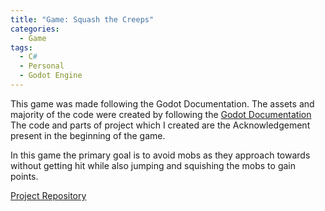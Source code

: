 ```yaml
---
title: "Game: Squash the Creeps"
categories:
  - Game
tags:
  - C#
  - Personal
  - Godot Engine
---
```


This game was made following the Godot Documentation. The assets and majority of the code were created by following the [Godot Documentation][tutorial] The code and parts of project which I created are the Acknowledgement present in the beginning of the game.   
  
In this game the primary goal is to avoid mobs as they approach towards without getting hit while also jumping and squishing the mobs to gain points.   
  
[Project Repository][repo]

[repo]: https://github.com/Mal-funct-ion/Projects/tree/main/Godot%20Games/squash_the_creeps_start_1.1.0
[tutorial]: https://docs.godotengine.org/en/stable/getting_started/first_3d_game/index.html